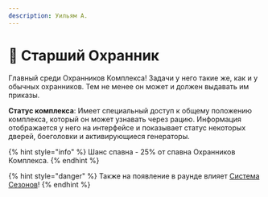```yaml
---
description: Уильям А.
---
```


# 💂 Старший Охранник

Главный среди Охранников Комплекса! Задачи у него такие же, как и у обычных охранников. Тем не менее он может и должен выдавать им приказы.

**Статус комплекса**: Имеет специальный доступ к общему положению комплекса, который он может узнавать через рацию. Информация отображается у него на интерфейсе и показывает статус некоторых дверей, боеголовки и активирующиеся генераторы.

{% hint style="info" %}
Шанс спавна - 25% от спавна Охранников Комплекса.
{% endhint %}

{% hint style="danger" %}
Также на появление в раунде влияет [Система Сезонов](../../server-systems/seasons-system.md)!
{% endhint %}
